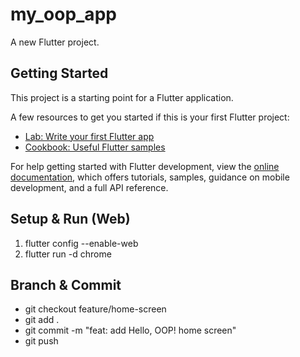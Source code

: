 # my_oop_app

A new Flutter project.

## Getting Started

This project is a starting point for a Flutter application.

A few resources to get you started if this is your first Flutter project:

- [Lab: Write your first Flutter app](https://docs.flutter.dev/get-started/codelab)
- [Cookbook: Useful Flutter samples](https://docs.flutter.dev/cookbook)

For help getting started with Flutter development, view the
[online documentation](https://docs.flutter.dev/), which offers tutorials,
samples, guidance on mobile development, and a full API reference.

## Setup & Run (Web)
1. flutter config --enable-web
2. flutter run -d chrome
 
## Branch & Commit
- git checkout feature/home-screen
- git add .
- git commit -m "feat: add Hello, OOP! home screen"
- git push

